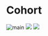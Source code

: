# Cohort

![main](https://github.com/sksamuel/cohort/workflows/main/badge.svg)
[<img src="https://img.shields.io/maven-central/v/com.sksamuel.cohort/cohort-core.svg?label=latest%20release"/>](http://search.maven.org/#search%7Cga%7C1%7Ccohort)
[<img src="https://img.shields.io/nexus/s/https/oss.sonatype.org/com.sksamuel.cohort/cohort-core.svg?label=latest%20snapshot&style=plastic"/>](https://oss.sonatype.org/content/repositories/snapshots/com/sksamuel/cohort/)
